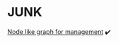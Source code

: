# JUNK
[Node like graph for management](https://github.com/basicaron/JUNK/blob/master/graph.py) :heavy_check_mark:
